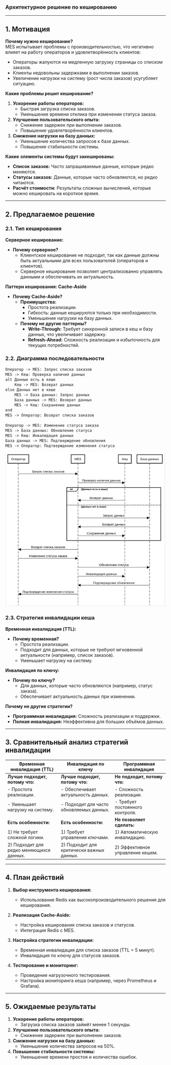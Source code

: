 ### Архитектурное решение по кешированию

---

## **1. Мотивация**

**Почему нужно кеширование?**  
MES испытывает проблемы с производительностью, что негативно влияет на работу операторов и удовлетворённость клиентов:
- Операторы жалуются на медленную загрузку страницы со списком заказов.
- Клиенты недовольны задержками в выполнении заказов.
- Увеличение нагрузки на систему (рост числа заказов) усугубляет ситуацию.

**Какие проблемы решит кеширование?**
1. **Ускорение работы операторов:**  
   - Быстрая загрузка списка заказов.  
   - Уменьшение времени отклика при изменении статуса заказа.  
2. **Улучшение пользовательского опыта:**  
   - Снижение задержек при выполнении заказов.  
   - Повышение удовлетворённости клиентов.  
3. **Снижение нагрузки на базу данных:**  
   - Уменьшение количества запросов к базе данных.  
   - Повышение стабильности системы.  

**Какие элементы системы будут закешированы:**
- **Список заказов:** Часто запрашиваемые данные, которые редко меняются.  
- **Статусы заказов:** Данные, которые часто обновляются, но редко читаются.  
- **Расчёт стоимости:** Результаты сложных вычислений, которые можно кешировать на короткое время.  

---

## **2. Предлагаемое решение**

### **2.1. Тип кеширования**
**Серверное кеширование:**  
- **Почему серверное?**  
  - Клиентское кеширование не подходит, так как данные должны быть актуальными для всех пользователей (операторов и клиентов).  
  - Серверное кеширование позволяет централизованно управлять данными и обеспечивать их актуальность.  

**Паттерн кеширования: Cache-Aside**  
- **Почему Cache-Aside?**  
  - **Преимущества:**  
    - Простота реализации.  
    - Гибкость: данные кешируются только при необходимости.  
    - Уменьшение нагрузки на базу данных.  
  - **Почему не другие паттерны?**  
    - **Write-Through:** Требует синхронной записи в кеш и базу данных, что увеличивает задержку.  
    - **Refresh-Ahead:** Сложность реализации и избыточность для текущих потребностей.  

### **2.2. Диаграмма последовательности**

```plaintext
Оператор -> MES: Запрос списка заказов
MES -> Кеш: Проверка наличия данных
alt Данные есть в кеше
    Кеш -> MES: Возврат данных
else Данных нет в кеше
    MES -> База данных: Запрос данных
    База данных -> MES: Возврат данных
    MES -> Кеш: Сохранение данных
end
MES -> Оператор: Возврат списка заказов

Оператор -> MES: Изменение статуса заказа
MES -> База данных: Обновление статуса
MES -> Кеш: Инвалидация данных
База данных -> MES: Подтверждение обновления
MES -> Оператор: Подтверждение изменения статуса
```

![Alt tesxt](cache_seq_diag.png?raw=true "Диаграмма")

### **2.3. Стратегия инвалидации кеша**
**Временная инвалидация (TTL):**  
- **Почему временная?**  
  - Простота реализации.  
  - Подходит для данных, которые не требуют мгновенной актуальности (например, список заказов).  
  - Уменьшает нагрузку на систему.  

**Инвалидация по ключу:**  
- **Почему по ключу?**  
  - Для данных, которые часто обновляются (например, статус заказа).  
  - Обеспечивает актуальность данных при изменении.  

**Почему не другие стратегии?**  
- **Программная инвалидация:** Сложность реализации и поддержки.  
- **Полная инвалидация:** Неэффективна для больших объёмов данных.  

---

## **3. Сравнительный анализ стратегий инвалидации**

| **Временная инвалидация (TTL)**       | **Инвалидация по ключу**               | **Программная инвалидация**           |
|---------------------------------------|----------------------------------------|---------------------------------------|
| **Лучше подходит, потому что:**       | **Лучше подходит, потому что:**        | **Не подходит, потому что:**          |
| - Простота реализации.                | - Обеспечивает актуальность данных.    | - Сложность реализации.               |
| - Уменьшает нагрузку на систему.      | - Подходит для часто обновляемых данных.| - Требует постоянного контроля.       |
| **Есть особенности:**                 | **Есть особенности:**                  | **Не позволяет сделать:**             |
| 1) Не требует сложной логики.         | 1) Требует управления ключами.         | 1) Автоматическую инвалидацию.        |
| 2) Подходит для редко меняющихся данных.| 2) Подходит для критически важных данных.| 2) Эффективное управление кешем.      |

---

## **4. План действий**

1. **Выбор инструмента кеширования:**  
   - Использование Redis как высокопроизводительного решения для кеширования.  

2. **Реализация Cache-Aside:**  
   - Настройка кеширования списка заказов и статусов.  
   - Интеграция Redis с MES.  

3. **Настройка стратегии инвалидации:**  
   - Временная инвалидация для списка заказов (TTL = 5 минут).  
   - Инвалидация по ключу для статусов заказов.  

4. **Тестирование и мониторинг:**  
   - Проведение нагрузочного тестирования.  
   - Настройка мониторинга кеша (например, через Prometheus и Grafana).  

---

## **5. Ожидаемые результаты**

1. **Ускорение работы операторов:**  
   - Загрузка списка заказов займёт менее 1 секунды.  
2. **Улучшение пользовательского опыта:**  
   - Снижение задержек при выполнении заказов.  
3. **Снижение нагрузки на базу данных:**  
   - Уменьшение количества запросов на 50%.  
4. **Повышение стабильности системы:**  
   - Уменьшение времени простоя и количества ошибок.  

